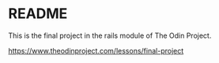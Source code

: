 # README
 

This is the final project in the rails module of The Odin Project.

https://www.theodinproject.com/lessons/final-project